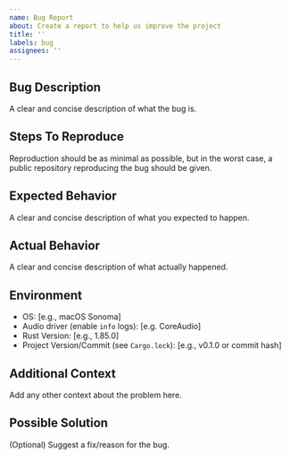 ```yaml
---
name: Bug Report
about: Create a report to help us improve the project
title: ''
labels: bug
assignees: ''
---
```


## Bug Description

A clear and concise description of what the bug is.

## Steps To Reproduce

Reproduction should be as minimal as possible, but in the worst case, a public repository reproducing the bug should be
given.

## Expected Behavior

A clear and concise description of what you expected to happen.

## Actual Behavior

A clear and concise description of what actually happened.

## Environment

- OS: [e.g., macOS Sonoma]
- Audio driver (enable `info` logs): [e.g. CoreAudio]
- Rust Version: [e.g., 1.85.0]
- Project Version/Commit (see `Cargo.lock`): [e.g., v0.1.0 or commit hash]

## Additional Context

Add any other context about the problem here.

## Possible Solution

(Optional) Suggest a fix/reason for the bug.
